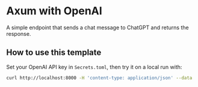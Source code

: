 # Axum with OpenAI

A simple endpoint that sends a chat message to ChatGPT and returns the response.

## How to use this template

Set your OpenAI API key in `Secrets.toml`, then try it on a local run with:

```sh
curl http://localhost:8000 -H 'content-type: application/json' --data '{"message":"What is shuttle.rs?"}'
```

